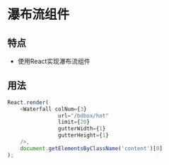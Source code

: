 # 瀑布流组件

## 特点
- 使用React实现瀑布流组件

## 用法
```javascript
React.render(
    <Waterfall colNum={3}
                url="/bdbox/hot"
                limit={20}
                gutterWidth={1}
                gutterHeight={1}
    />,
    document.getElementsByClassName('content')[0]
);
```

